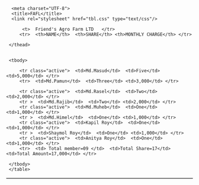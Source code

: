<!DOCTYPE html>
<html>
<head lang="en-US">

      <meta charset="UTF-8">
	  <title>FAFL</title>
	  <link rel="stylesheet" href="tbl.css" type="text/css"/>
	  
</head>	  
<body>
     <table id="mytable" border="1px">
     <thead> 
	 
	      <t>  Friend's Agro Farm LTD   </tr> 
	     <tr>  <th>NAME</th>  <th>SHARE</th> <th>MONTHLY CHARGE</th> </tr> 
	 
	 </thead>
	 
	 
	 <tbody>
	 
	     <tr class="active">  <td>Md.Masud</td>  <td>Five</td> <td>5,000</td> </tr>
		 <tr>  <td>Md.Pamun</td>  <td>Three</td> <td>3,000</td> </tr>
		 
		 <tr class="active">  <td>Md.Rasel</td>  <td>Two</td> <td>2,000</td> </tr>
		 <tr >  <td>Md.Rajib</td>  <td>Two</td> <td>2,000</td> </tr>
		 <tr class="active">  <td>Md.Muheb</td>  <td>One</td> <td>1,000</td> </tr>
		 <tr >  <td>Md.Himel</td>  <td>One</td> <td>1,000</td> </tr>
		 <tr class="active">  <td>Kapil Roy</td>  <td>One</td> <td>1,000</td> </tr>
		 <tr >  <td>Shaymol Roy</td>  <td>One</td> <td>1,000</td> </tr>
		 <tr class="active">  <td>Anitya Roy</td>  <td>One</td> <td>1,000</td> </tr>
		 <tr>  <td> Total member=09 </td>  <td>Total Share=17</td> <td>Total Amount=17,000</td> </tr>
	 
	 </tbody>
     </table>

</body>	  

</html>



